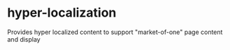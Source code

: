 # hyper-localization
Provides hyper localized content to support "market-of-one" page content and display
